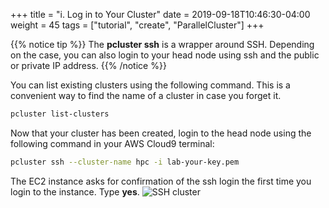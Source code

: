 +++
title = "i. Log in to Your Cluster"
date = 2019-09-18T10:46:30-04:00
weight = 45
tags = ["tutorial", "create", "ParallelCluster"]
+++

{{% notice tip %}}
The **pcluster ssh** is a wrapper around SSH. Depending on the case, you can also login to your head node using ssh and the public or private IP address.
{{% /notice %}}

You can list existing clusters using the following command. This is a convenient way to find the name of a cluster in case you forget it.

```bash
pcluster list-clusters
```

Now that your cluster has been created, login to the head node using the following command in your AWS Cloud9 terminal:

```bash
pcluster ssh --cluster-name hpc -i lab-your-key.pem
```

The EC2 instance asks for confirmation of the ssh login the first time you login to the instance. Type **yes**.
![SSH cluster](/images/hpc-aws-parallelcluster-workshop/ec2-ssh-connect.png)
